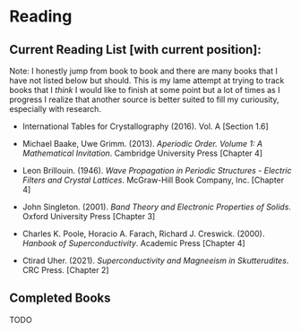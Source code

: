 # Reading

## Current Reading List [with current position]:

Note: I honestly jump from book to book and there are many books that I have not listed below but should.  This is my lame attempt at trying to track books that I *think* I would like to finish at some point but a lot of times as I progress I realize that another source is better suited to fill my curiousity, especially with research.

* International Tables for Crystallography (2016). Vol. A [Section 1.6]
  
* Michael Baake, Uwe Grimm. (2013). *Aperiodic Order. Volume 1: A Mathematical Invitation*. Cambridge University Press [Chapter 4]

* Leon Brillouin. (1946). *Wave Propagation in Periodic Structures - Electric Filters and Crystal Lattices*. McGraw-Hill Book Company, Inc. [Chapter 4]

* John Singleton. (2001). *Band Theory and Electronic Properties of Solids*. Oxford University Press [Chapter 3]

* Charles K. Poole, Horacio A. Farach, Richard J. Creswick. (2000). *Hanbook of Superconductivity*. Academic Press [Chapter 4]

* Ctirad Uher. (2021). *Superconductivity and Magneeism in Skutterudites*. CRC Press. [Chapter 2]


## Completed Books

TODO
